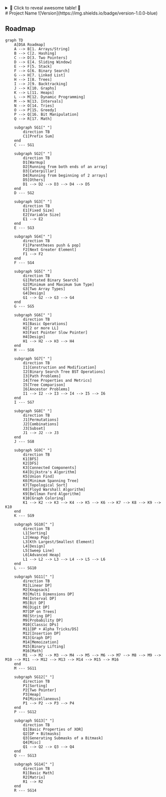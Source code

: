 <details>
<summary>🌈 Click to reveal awesome table! 🚀</summary>

<table>
  <tr>
    <th colspan="3" style="background-color: #4CAF50; color: white; font-size: 16px; font-weight: bold; text-align: center; padding: 10px; border: 2px solid #4CAF50;">🌟 Super Awesome Table 🌟</th>
  </tr>
  <tr>
    <th style="background-color: #2196F3; color: white; padding: 10px; border: 1px solid #1976D2;">Header 1 📊</th>
    <th style="background-color: #FFC107; color: black; padding: 10px; border: 1px solid #FFA000;">Header 2 💡</th>
    <th style="background-color: #E91E63; color: white; padding: 10px; border: 1px solid #C2185B;">Header 3 🎨</th>
  </tr>
  <tr>
    <td style="background-color: #E3F2FD; padding: 10px; border: 1px solid #90CAF9;">
      <details>
        <summary>Expand for cool stuff!</summary>
        <ul>
          <li>Item 1 🔥</li>
          <li>Item 2 ⚡</li>
        </ul>
      </details>
    </td>
    <td style="background-color: #FFF9C4; padding: 10px; border: 1px solid #FFF176;">
      <img src="https://github.githubassets.com/images/icons/emoji/octocat.png" alt="Octocat" width="50"><br>
      GitHub Octocat!
    </td>
    <td style="background-color: #FCE4EC; padding: 10px; border: 1px solid #F48FB1;">
      <code>console.log("Hello!")</code>
    </td>
  </tr>
  <tr>
    <td style="background-color: #E8F5E9; padding: 10px; border: 1px solid #A5D6A7;">
      <a href="https://github.com">GitHub Link</a>
    </td>
    <td style="background-color: #FFECB3; padding: 10px; border: 1px solid #FFD54F;">
      <blockquote>Inspiring quote here!</blockquote>
    </td>
    <td style="background-color: #F3E5F5; padding: 10px; border: 1px solid #CE93D8;">
      <details>
        <summary>Task List</summary>
        <ul>
          <li>[ ] Task 1</li>
          <li>[x] Task 2</li>
        </ul>
      </details>
    </td>
  </tr>
</table>

</details>
# Project Name
![Version](https://img.shields.io/badge/version-1.0.0-blue)

## Roadmap
```mermaid
graph TD
    A[DSA Roadmap]
    A --> B[1. Arrays/String]
    B --> C[2. Hashing]
    C --> D[3. Two Pointers]
    D --> E[4. Sliding Window]
    E --> F[5. Stack]
    F --> G[6. Binary Search]
    G --> H[7. Linked List]
    H --> I[8. Trees]
    I --> J[9. Backtracking]
    J --> K[10. Graphs]
    K --> L[11. Heaps]
    L --> M[12. Dynamic Programming]
    M --> N[13. Intervals]
    N --> O[14. Tries]
    O --> P[15. Greedy]
    P --> Q[16. Bit Manipulation]
    Q --> R[17. Math]

    subgraph SG1[" "]
        direction TB
        C1[Prefix Sum]
    end
    C --- SG1

    subgraph SG2[" "]
        direction TB
        D1[Warmup]
        D2[Running from both ends of an array]
        D3[Caterpillar]
        D4[Running from beginning of 2 arrays]
        D5[Others]
        D1 --> D2 --> D3 --> D4 --> D5
    end
    D --- SG2

    subgraph SG3[" "]
        direction TB
        E1[Fixed Size]
        E2[Variable Size]
        E1 --> E2
    end
    E --- SG3

    subgraph SG4[" "]
        direction TB
        F1[Parentheses push & pop]
        F2[Next Greater Element]
        F1 --> F2
    end
    F --- SG4

    subgraph SG5[" "]
        direction TB
        G1[Rotated Binary Search]
        G2[Minimum and Maximum Sum Type]
        G3[Two Array Types]
        G4[Design]
        G1 --> G2 --> G3 --> G4
    end
    G --- SG5

    subgraph SG6[" "]
        direction TB
        H1[Basic Operations]
        H2[2 or more LL]
        H3[Fast Pointer Slow Pointer]
        H4[Design]
        H1 --> H2 --> H3 --> H4
    end
    H --- SG6

    subgraph SG7[" "]
        direction TB
        I1[Construction and Modification]
        I2[Binary Search Tree BST Operations]
        I3[Path Problems]
        I4[Tree Properties and Metrics]
        I5[Tree Comparison]
        I6[Ancestor Problems]
        I1 --> I2 --> I3 --> I4 --> I5 --> I6
    end
    I --- SG7

    subgraph SG8[" "]
        direction TB
        J1[Permutations]
        J2[Combinations]
        J3[Subset]
        J1 --> J2 --> J3
    end
    J --- SG8

    subgraph SG9[" "]
        direction TB
        K1[BFS]
        K2[DFS]
        K3[Connected Components]
        K4[Dijkstra's Algorithm]
        K5[Union Find]
        K6[Minimum Spanning Tree]
        K7[Topological Sort]
        K8[Floyd Warshall Algorithm]
        K9[Bellman Ford Algorithm]
        K10[Graph Coloring]
        K1 --> K2 --> K3 --> K4 --> K5 --> K6 --> K7 --> K8 --> K9 --> K10
    end
    K --- SG9

    subgraph SG10[" "]
        direction TB
        L1[Sorting]
        L2[Heap Pop]
        L3[Kth Largest/Smallest Element]
        L4[Design]
        L5[Sweep Line]
        L6[Advanced Heap]
        L1 --> L2 --> L3 --> L4 --> L5 --> L6
    end
    L --- SG10

    subgraph SG11[" "]
        direction TB
        M1[Linear DP]
        M2[Knapsack]
        M3[Multi Dimensions DP]
        M4[Interval DP]
        M5[Bit DP]
        M6[Digit DP]
        M7[DP on Trees]
        M8[String DP]
        M9[Probability DP]
        M10[Classic DPs]
        M11[DP + Alpha Tricks/DS]
        M12[Insertion DP]
        M13[Graph DP]
        M14[Memoization]
        M15[Binary Lifting]
        M16[Math]
        M1 --> M2 --> M3 --> M4 --> M5 --> M6 --> M7 --> M8 --> M9 --> M10 --> M11 --> M12 --> M13 --> M14 --> M15 --> M16
    end
    M --- SG11

    subgraph SG12[" "]
        direction TB
        P1[Sorting]
        P2[Two Pointer]
        P3[Heap]
        P4[Miscellaneous]
        P1 --> P2 --> P3 --> P4
    end
    P --- SG12

    subgraph SG13[" "]
        direction TB
        Q1[Basic Properties of XOR]
        Q2[DP + Bitmasks]
        Q3[Generating Submasks of a Bitmask]
        Q4[Misc]
        Q1 --> Q2 --> Q3 --> Q4
    end
    Q --- SG13

    subgraph SG14[" "]
        direction TB
        R1[Basic Math]
        R2[Matrix]
        R1 --> R2
    end
    R --- SG14
```
<!-- another alternative>

```mermaid

mindmap
  root((DSA Roadmap))
    Arrays & Hashing
      Two Pointers
        Binary Search
        Sliding Window
        Linked List
      Stack
    Trees
      Tries
      Backtracking
        Graphs
        1-D DP
      Heap / Priority Queue
        Intervals
        Greedy
        Advanced Graphs
        2-D DP
        Bit Manipulation
          Math & Geometry
```
<!-- another alternative-->
